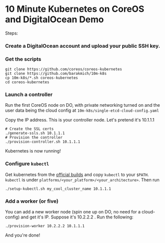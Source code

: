 # 10 Minute Kubernetes on CoreOS and DigitalOcean Demo

Steps:

### Create a DigitalOcean account and upload your public SSH key.

### Get the scripts
```
git clone https://github.com/coreos/coreos-kubernetes
git clone https://github.com/barakmich/10m-k8s
cp 10m-k8s/*.sh coreos-kubernetes
cd coreos-kubernetes
```

### Launch a controller
Run the first CoreOS node on DO, with private networking turned on and the user data being 
the cloud config at `10m-k8s/single-etcd-cloud-config.yaml`

Copy the IP address. This is your controller node. Let's pretend it's 10.1.1.1

```console
# Create the SSL certs
./generate-ssls.sh 10.1.1.1
# Provision the controller
./provision-controller.sh 10.1.1.1 
```

Kubernetes is now running!

### Configure `kubectl`

Get kubernetes from the [official builds](https://github.com/kubernetes/kubernetes) and copy `kubectl` to your `$PATH`. `kubectl` is under `platforms/<your_platform>/<your_architecture>`. Then run
```console
./setup-kubectl.sh my_cool_cluster_name 10.1.1.1 
```


### Add a worker (or five)
You can add a new worker node (spin one up on DO, no need for a cloud-config) and get it's IP. Suppose it's 10.2.2.2 . Run the following:

```console
./provision-worker 10.2.2.2 10.1.1.1
```

And you're done!
